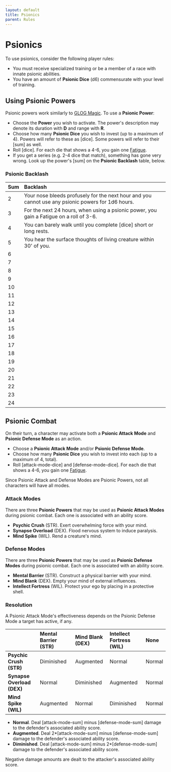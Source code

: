 ```yaml
---
layout: default
title: Psionics
parent: Rules
---
```


# Psionics

To use psionics, consider the following player rules:

* You must receive specialized training or be a member of a race with innate psionic abilities.
* You have an amount of **Psionic Dice** (d6) commensurate with your level of training.

## Using Psionic Powers

Psionic powers work similarly to [GLOG Magic](https://cairnrpg.com/hacks/glog-magic/). To use a **Psionic Power**:

* Choose the **Power** you wish to activate. The power's description may denote its duration with **D** and range with **R**.
* Choose how many **Psionic Dice** you wish to invest (up to a maximum of 4). Powers will refer to these as [dice]. Some powers will refer to their [sum] as well.
* Roll [dice]. For each die that shows a 4-6, you gain one [Fatigue](https://cairnrpg.com/cairn-srd/#deprivation--fatigue).
* If you get a series (e.g. 2-4 dice that match), something has gone very wrong. Look up the power's [sum] on the **Psionic Backlash** table, below.

### Psionic Backlash

| Sum  | Backlash |
| :---- | :-------- |
| 2    | Your nose bleeds profusely for the next hour and you cannot use any psionic powers for 1d6 hours. |
| 3    | For the next 24 hours, when using a psionic power, you gain a Fatigue on a roll of 3-6. |
| 4    | You can barely walk until you complete [dice] short or long rests. |
| 5    | You hear the surface thoughts of living creature within 30' of you. |
| 6    |          |
| 7    |          |
| 8    |          |
| 9    |          |
| 10   |          |
| 11   |          |
| 12   |          |
| 13   |          |
| 14   |          |
| 15   |          |
| 16   |          |
| 17   |          |
| 18   |          |
| 19   |          |
| 20   |          |
| 21   |          |
| 22   |          |
| 23   |          |
| 24   |          |

## Psionic Combat

On their turn, a character may activate both a **Psionic Attack Mode** and **Psionic Defense Mode** as an action. 

* Choose a **Psionic Attack Mode** and/or **Psionic Defense Mode**.
* Choose how many **Psionic Dice** you wish to invest into each (up to a maximum of 4, total).
* Roll [attack-mode-dice] and [defense-mode-dice]. For each die that shows a 4-6, you gain one [Fatigue](https://cairnrpg.com/cairn-srd/#deprivation--fatigue).

Since Psionic Attack and Defense Modes are Psionic Powers, not all characters will have all modes.

### Attack Modes

There are three **Psionic Powers** that may be used as **Psionic Attack Modes** during psionic combat. Each one is associated with an ability score.

* **Psychic Crush** (STR). Exert overwhelming force with your mind.
* **Synapse Overload** (DEX). Flood nervous system to induce paralysis.
* **Mind Spike** (WIL). Rend a creature's mind.

### Defense Modes

There are three **Psionic Powers** that may be used as **Psionic Defense Modes** during psionic combat. Each one is associated with an ability score.

* **Mental Barrier** (STR). Construct a physical barrier with your mind.
* **Mind Blank** (DEX). Empty your mind of external influences.
* **Intellect Fortress** (WIL). Protect your ego by placing in a protective shell.

### Resolution

A Psionic Attack Mode's effectiveness depends on the Psionic Defense Mode a target has active, if any. 

|                            | Mental Barrier (STR) | Mind Blank (DEX) | Intellect Fortress (WIL) | None   |
| :-------------------------- | :-------------------- | :---------------- | :------------------------ | :------ |
| **Psychic Crush (STR)**    | Diminished           | Augmented        | Normal                   | Normal |
| **Synapse Overload (DEX)** | Normal               | Diminished       | Augmented                | Normal |
| **Mind Spike (WIL)**       | Augmented            | Normal           | Diminished               | Normal |

* **Normal**. Deal [attack-mode-sum] minus [defense-mode-sum] damage to the defender's associated ability score.
* **Augmented**. Deal 2*[attack-mode-sum] minus [defense-mode-sum] damage to the defender's associated ability score.
* **Diminished**. Deal [attack-mode-sum] minus 2*[defense-mode-sum] damage to the defender's associated ability score.

Negative damage amounts are dealt to the attacker's associated ability score.
